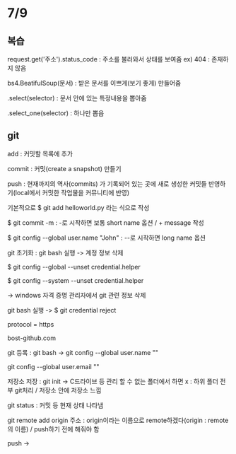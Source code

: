 # 7/9

## 복습

request.get('주소').status_code : 주소를 불러와서 상태를 보여줌 ex) 404 : 존재하지 않음

bs4.BeatifulSoup(문서) : 받은 문서를 이쁘게(보기 좋게) 만들어줌

.select(selector) : 문서 안에 있는 특정내용을 뽑아줌

.select_one(selector) : 하나만 뽑음



## git

add : 커밋할 목록에 추가

commit : 커밋(create a snapshot) 만들기

push : 현재까지의 역사(commits) 가 기록되어 있는 곳에 새로 생성한 커밋들 반영하기(local에서 커밋한 작업물을 커뮤니티에 반영)

기본적으로 $ git add helloworld.py 라는 식으로 작성

$ git commit -m : -로 시작하면 보통 short name 옵션 / + message 작성

$ git config --global user.name "John" : --로 시작하면 long name 옵션 



git 초기화 : git bash 실행 -> 계정 정보 삭제

$ git config --global --unset credential.helper

$ git config --system --unset credential.helper

-> windows 자격 증명 관리자에서 git 관련 정보 삭제

git bash 실행 -> $ git credential reject

protocol = https

bost-github.com



git 등록 : git bash -> git config --global user.name ""

git config --global user.email ""



저장소 저장 : git init -> C드라이브 등 관리 할 수 없는 폴더에서 하면 x : 하위 폴더 전부 git처리 / 저장소 안에 저장소 느낌 



git status : 커밋 등 현재 상태 나타냄

git remote add origin 주소 : origin이라는 이름으로 remote하겠다(origin : remote의 이름) / push하기 전에 해줘야 함



push -> 